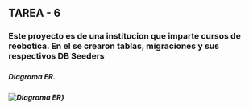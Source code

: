 ## TAREA - 6 ##
<H3>Este proyecto es de una institucion que imparte cursos de reobotica. En el se crearon tablas, migraciones y sus respectivos DB Seeders<H3>
<H5>Diagrama ER.<H5>
<image src="C:\Users\angel\OneDrive\Documentos\UNIVERSIDAD TECMILENIO\Diseño de Aplicaciones WEB\Tarea-6\Diagrama ER-Acvt-7.png"" alt="Diagrama ER">}
